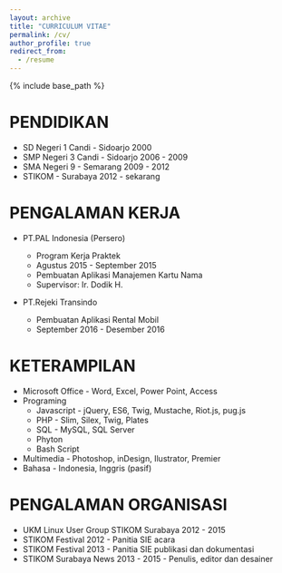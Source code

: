 ```yaml
---
layout: archive
title: "CURRICULUM VITAE"
permalink: /cv/
author_profile: true
redirect_from:
  - /resume
---
```


{% include base_path %}

PENDIDIKAN
======
* SD Negeri 1 Candi - Sidoarjo 2000
* SMP Negeri 3 Candi - Sidoarjo 2006 - 2009
* SMA Negeri 9 - Semarang 2009 - 2012
* STIKOM - Surabaya 2012 - sekarang

PENGALAMAN KERJA
======
* PT.PAL Indonesia (Persero)
  * Program Kerja Praktek
  * Agustus 2015 - September 2015
  * Pembuatan Aplikasi Manajemen Kartu Nama
  * Supervisor: Ir. Dodik H.

* PT.Rejeki Transindo
  * Pembuatan Aplikasi Rental Mobil
  * September 2016 - Desember 2016
  
KETERAMPILAN
======
* Microsoft Office - Word, Excel, Power Point, Access
* Programing
  * Javascript - jQuery, ES6, Twig, Mustache, Riot.js, pug.js
  * PHP - Slim, Silex, Twig, Plates
  * SQL - MySQL, SQL Server
  * Phyton
  * Bash Script
* Multimedia - Photoshop, inDesign, Ilustrator, Premier
* Bahasa - Indonesia, Inggris (pasif)

PENGALAMAN ORGANISASI
======
* UKM Linux User Group STIKOM Surabaya 2012 - 2015
* STIKOM Festival 2012 - Panitia SIE acara
* STIKOM Festival 2013 - Panitia SIE publikasi dan dokumentasi
* STIKOM Surabaya News 2013 - 2015 - Penulis, editor dan desainer

